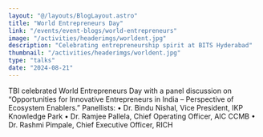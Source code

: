 ```yaml
---
layout: "@/layouts/BlogLayout.astro"
title: "World Entrepreneurs Day"
link: "/events/event-blogs/world-entrepreneurs"
image: "/activities/headerimgs/worldent.jpg"
description: "Celebrating entrepreneurship spirit at BITS Hyderabad"
thumbnail: "/activities/headerimgs/worldent.jpg"
type: "talks"
date: "2024-08-21"
---
```

TBI celebrated World Entrepreneurs Day with a panel discussion on “Opportunities for Innovative Entrepreneurs in India – Perspective of Ecosystem Enablers.” 
 Panellists:
 • Dr. Bindu Nishal, Vice President, IKP Knowledge Park
 • Dr. Ramjee Pallela, Chief Operating Officer, AIC CCMB
 • Dr. Rashmi Pimpale, Chief Executive Officer, RICH